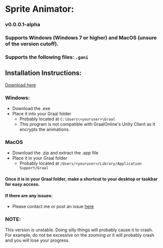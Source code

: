 # Sprite Animator:
### v0.0.0.1-alpha

### Supports Windows (Windows 7 or higher) and MacOS (unsure of the version cutoff).
### Supports the following files: ```.gani```

## Installation Instructions:
[Download here](https://github.com/nikovacs/sprite-animator/releases/tag/alpha)

### Windows:
- Download the .exe 
- Place it into your Graal folder
    - Probably located at ```C:\Users\<youruser>\Graal```
    - This program is not compatible with GraalOnline's Unity Client as it encrypts the animations.

### MacOS
- Download the .zip and extract the .app file
- Place it in your Graal folder
    - Probably located at ```/Users/<youruser>/Library/Application Support/Graal```

#### Once it is in your Graal folder, make a shortcut to your desktop or taskbar for easy access.


#### If there are any issues:
- Please contact me or post an issue [here](https://github.com/nikovacs/sprite-animator/issues)


### NOTE:
This version is unstable. Doing silly things will probably cause it to crash.
For example, do not be excessive on the zooming or it will probably crash and you will lose your progress.

